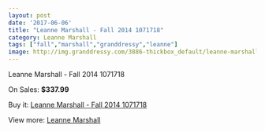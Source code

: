 ```yaml
---
layout: post
date: '2017-06-06'
title: "Leanne Marshall - Fall 2014 1071718"
category: Leanne Marshall
tags: ["fall","marshall","granddressy","leanne"]
image: http://img.granddressy.com/3886-thickbox_default/leanne-marshall-fall-2014-1071718.jpg
---
```

Leanne Marshall - Fall 2014 1071718

On Sales: **$337.99**
<a href="https://www.granddressy.com/en/leanne-marshall/3257-leanne-marshall-fall-2014-1071718.html"><amp-img layout="responsive" width="600" height="600" src="//img.granddressy.com/3886-thickbox_default/leanne-marshall-fall-2014-1071718.jpg" alt="Leanne Marshall - Fall 2014 1071718 0" /></a>

Buy it: [Leanne Marshall - Fall 2014 1071718](https://www.granddressy.com/en/leanne-marshall/3257-leanne-marshall-fall-2014-1071718.html "Leanne Marshall - Fall 2014 1071718")

View more: [Leanne Marshall](https://www.granddressy.com/en/161-leanne-marshall "Leanne Marshall")